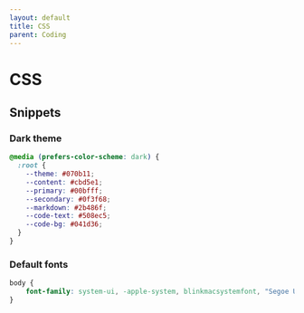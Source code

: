 ```yaml
---
layout: default
title: CSS
parent: Coding
---
```


# CSS

## Snippets

### Dark theme

```css
@media (prefers-color-scheme: dark) {
  :root {
    --theme: #070b11;
    --content: #cbd5e1;
    --primary: #00bfff;
    --secondary: #0f3f68;
    --markdown: #2b486f;
    --code-text: #508ec5;
    --code-bg: #041d36;
  }
}
```


### Default fonts

```css
body {
	font-family: system-ui, -apple-system, blinkmacsystemfont, "Segoe UI", roboto, "Helvetica Neue", arial, sans-serif, "Segoe UI Emoji";
}
```